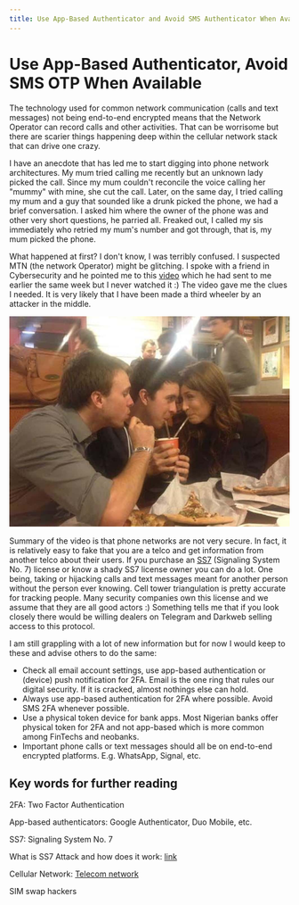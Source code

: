 ```yaml
---
title: Use App-Based Authenticator and Avoid SMS Authenticator When Available
---
```


# Use App-Based Authenticator, Avoid SMS OTP When Available

The technology used for common network communication (calls and text messages) not being end-to-end encrypted means that the Network Operator can record calls and other activities. That can be worrisome but there are scarier things happening deep within the cellular network stack that can drive one crazy.

I have an anecdote that has led me to start digging into phone network architectures. My mum tried calling me recently but an unknown lady picked the call. Since my mum couldn't reconcile the voice calling her "mummy" with mine, she cut the call. Later, on the same day, I tried calling my mum and a guy that sounded like a drunk picked the phone, we had a brief conversation. I asked him where the owner of the phone was and other very short questions, he parried all. Freaked out, I called my sis immediately who retried my mum's number and got through, that is, my mum picked the phone.

What happened at first? I don't know, I was terribly confused. I suspected MTN (the network Operator) might be glitching. I spoke with a friend in Cybersecurity and he pointed me to this [video](https://www.youtube.com/watch?v=wVyu7NB7W6Y) which he had sent to me earlier the same week but I never watched it :) The video gave me the clues I needed. It is very likely that I have been made a third wheeler by an attacker in the middle.

![Third-wheeler](../resources/third-wheeler.jpeg)

Summary of the video is that phone networks are not very secure. In fact, it is relatively easy to fake that you are a telco and get information from another telco about their users.  If you purchase an [SS7](https://en.wikipedia.org/wiki/Signalling_System_No._7) (Signaling System No. 7) license or know a shady SS7 license owner you can do a lot. One being, taking or hijacking calls and text messages meant for another person without the person ever knowing. Cell tower triangulation is pretty accurate for tracking people. Many security companies own this license and we assume that they are all good actors :) Something tells me that if you look closely there would be willing dealers on Telegram and Darkweb selling access to this protocol.

I am still grappling with a lot of new information but for now I would keep to these and advise others to do the same:

- Check all email account settings, use app-based authentication or (device) push notification for 2FA. Email is the one ring that rules our digital security. If it is cracked, almost nothings else can hold.
- Always use app-based authentication for 2FA where possible. Avoid SMS 2FA whenever possible.
- Use a physical token device for bank apps. Most Nigerian banks offer physical token for 2FA and not app-based which is more common among FinTechs and neobanks.
- Important phone calls or text messages should all be on end-to-end encrypted platforms. E.g. WhatsApp, Signal, etc.

## Key words for further reading

2FA: Two Factor Authentication

App-based authenticators: Google Authenticator, Duo Mobile, etc.

SS7: Signaling System No. 7

What is SS7 Attack and how does it work: [link](https://www.reddit.com/r/AskNetsec/comments/s0t5za/what_is_an_ss7_attack_and_how_does_it_work/)

Cellular Network: [Telecom network](https://en.wikipedia.org/wiki/Cellular_network)

SIM swap hackers
